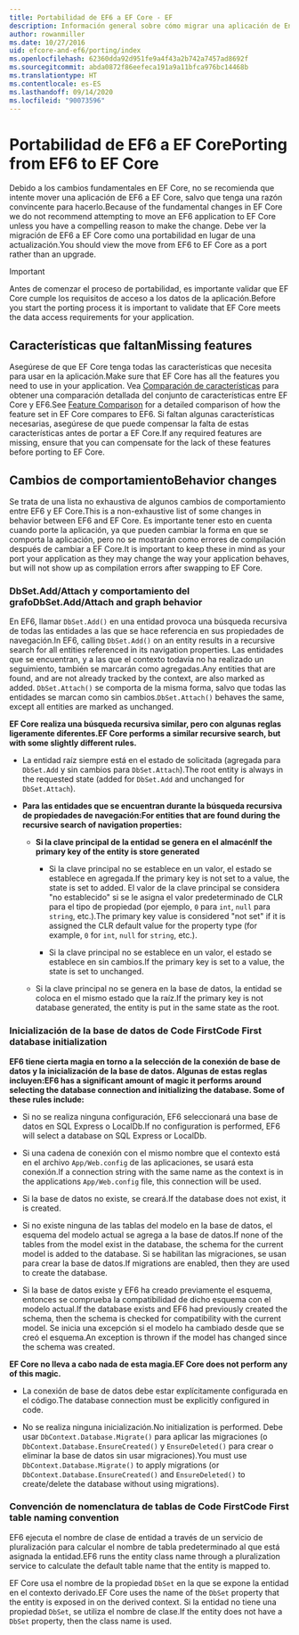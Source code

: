 ```yaml
---
title: Portabilidad de EF6 a EF Core - EF
description: Información general sobre cómo migrar una aplicación de Entity Framework 6 a Entity Framework Core
author: rowanmiller
ms.date: 10/27/2016
uid: efcore-and-ef6/porting/index
ms.openlocfilehash: 62360dda92d951fe9a4f43a2b742a7457ad8692f
ms.sourcegitcommit: abda0872f86eefeca191a9a11bfca976bc14468b
ms.translationtype: HT
ms.contentlocale: es-ES
ms.lasthandoff: 09/14/2020
ms.locfileid: "90073596"
---
```

# <a name="porting-from-ef6-to-ef-core"></a><span data-ttu-id="4476c-103">Portabilidad de EF6 a EF Core</span><span class="sxs-lookup"><span data-stu-id="4476c-103">Porting from EF6 to EF Core</span></span>

<span data-ttu-id="4476c-104">Debido a los cambios fundamentales en EF Core, no se recomienda que intente mover una aplicación de EF6 a EF Core, salvo que tenga una razón convincente para hacerlo.</span><span class="sxs-lookup"><span data-stu-id="4476c-104">Because of the fundamental changes in EF Core we do not recommend attempting to move an EF6 application to EF Core unless you have a compelling reason to make the change.</span></span>
<span data-ttu-id="4476c-105">Debe ver la migración de EF6 a EF Core como una portabilidad en lugar de una actualización.</span><span class="sxs-lookup"><span data-stu-id="4476c-105">You should view the move from EF6 to EF Core as a port rather than an upgrade.</span></span>

> [!IMPORTANT]
> <span data-ttu-id="4476c-106">Antes de comenzar el proceso de portabilidad, es importante validar que EF Core cumple los requisitos de acceso a los datos de la aplicación.</span><span class="sxs-lookup"><span data-stu-id="4476c-106">Before you start the porting process it is important to validate that EF Core meets the data access requirements for your application.</span></span>

## <a name="missing-features"></a><span data-ttu-id="4476c-107">Características que faltan</span><span class="sxs-lookup"><span data-stu-id="4476c-107">Missing features</span></span>

<span data-ttu-id="4476c-108">Asegúrese de que EF Core tenga todas las características que necesita para usar en la aplicación.</span><span class="sxs-lookup"><span data-stu-id="4476c-108">Make sure that EF Core has all the features you need to use in your application.</span></span> <span data-ttu-id="4476c-109">Vea [Comparación de características](xref:efcore-and-ef6/index) para obtener una comparación detallada del conjunto de características entre EF Core y EF6.</span><span class="sxs-lookup"><span data-stu-id="4476c-109">See [Feature Comparison](xref:efcore-and-ef6/index) for a detailed comparison of how the feature set in EF Core compares to EF6.</span></span> <span data-ttu-id="4476c-110">Si faltan algunas características necesarias, asegúrese de que puede compensar la falta de estas características antes de portar a EF Core.</span><span class="sxs-lookup"><span data-stu-id="4476c-110">If any required features are missing, ensure that you can compensate for the lack of these features before porting to EF Core.</span></span>

## <a name="behavior-changes"></a><span data-ttu-id="4476c-111">Cambios de comportamiento</span><span class="sxs-lookup"><span data-stu-id="4476c-111">Behavior changes</span></span>

<span data-ttu-id="4476c-112">Se trata de una lista no exhaustiva de algunos cambios de comportamiento entre EF6 y EF Core.</span><span class="sxs-lookup"><span data-stu-id="4476c-112">This is a non-exhaustive list of some changes in behavior between EF6 and EF Core.</span></span> <span data-ttu-id="4476c-113">Es importante tener esto en cuenta cuando porte la aplicación, ya que pueden cambiar la forma en que se comporta la aplicación, pero no se mostrarán como errores de compilación después de cambiar a EF Core.</span><span class="sxs-lookup"><span data-stu-id="4476c-113">It is important to keep these in mind as your port your application as they may change the way your application behaves, but will not show up as compilation errors after swapping to EF Core.</span></span>

### <a name="dbsetaddattach-and-graph-behavior"></a><span data-ttu-id="4476c-114">DbSet.Add/Attach y comportamiento del grafo</span><span class="sxs-lookup"><span data-stu-id="4476c-114">DbSet.Add/Attach and graph behavior</span></span>

<span data-ttu-id="4476c-115">En EF6, llamar `DbSet.Add()` en una entidad provoca una búsqueda recursiva de todas las entidades a las que se hace referencia en sus propiedades de navegación.</span><span class="sxs-lookup"><span data-stu-id="4476c-115">In EF6, calling `DbSet.Add()` on an entity results in a recursive search for all entities referenced in its navigation properties.</span></span> <span data-ttu-id="4476c-116">Las entidades que se encuentran, y a las que el contexto todavía no ha realizado un seguimiento, también se marcarán como agregadas.</span><span class="sxs-lookup"><span data-stu-id="4476c-116">Any entities that are found, and are not already tracked by the context, are also marked as added.</span></span> <span data-ttu-id="4476c-117">`DbSet.Attach()` se comporta de la misma forma, salvo que todas las entidades se marcan como sin cambios.</span><span class="sxs-lookup"><span data-stu-id="4476c-117">`DbSet.Attach()` behaves the same, except all entities are marked as unchanged.</span></span>

<span data-ttu-id="4476c-118">**EF Core realiza una búsqueda recursiva similar, pero con algunas reglas ligeramente diferentes.**</span><span class="sxs-lookup"><span data-stu-id="4476c-118">**EF Core performs a similar recursive search, but with some slightly different rules.**</span></span>

*  <span data-ttu-id="4476c-119">La entidad raíz siempre está en el estado de solicitada (agregada para `DbSet.Add` y sin cambios para `DbSet.Attach`).</span><span class="sxs-lookup"><span data-stu-id="4476c-119">The root entity is always in the requested state (added for `DbSet.Add` and unchanged for `DbSet.Attach`).</span></span>

*  <span data-ttu-id="4476c-120">**Para las entidades que se encuentran durante la búsqueda recursiva de propiedades de navegación:**</span><span class="sxs-lookup"><span data-stu-id="4476c-120">**For entities that are found during the recursive search of navigation properties:**</span></span>

    *  <span data-ttu-id="4476c-121">**Si la clave principal de la entidad se genera en el almacén**</span><span class="sxs-lookup"><span data-stu-id="4476c-121">**If the primary key of the entity is store generated**</span></span>

        * <span data-ttu-id="4476c-122">Si la clave principal no se establece en un valor, el estado se establece en agregada.</span><span class="sxs-lookup"><span data-stu-id="4476c-122">If the primary key is not set to a value, the state is set to added.</span></span> <span data-ttu-id="4476c-123">El valor de la clave principal se considera "no establecido" si se le asigna el valor predeterminado de CLR para el tipo de propiedad (por ejemplo, `0` para `int`, `null` para `string`, etc.).</span><span class="sxs-lookup"><span data-stu-id="4476c-123">The primary key value is considered "not set" if it is assigned the CLR default value for the property type (for example, `0` for `int`, `null` for `string`, etc.).</span></span>

        * <span data-ttu-id="4476c-124">Si la clave principal no se establece en un valor, el estado se establece en sin cambios.</span><span class="sxs-lookup"><span data-stu-id="4476c-124">If the primary key is set to a value, the state is set to unchanged.</span></span>

    *  <span data-ttu-id="4476c-125">Si la clave principal no se genera en la base de datos, la entidad se coloca en el mismo estado que la raíz.</span><span class="sxs-lookup"><span data-stu-id="4476c-125">If the primary key is not database generated, the entity is put in the same state as the root.</span></span>

### <a name="code-first-database-initialization"></a><span data-ttu-id="4476c-126">Inicialización de la base de datos de Code First</span><span class="sxs-lookup"><span data-stu-id="4476c-126">Code First database initialization</span></span>

<span data-ttu-id="4476c-127">**EF6 tiene cierta magia en torno a la selección de la conexión de base de datos y la inicialización de la base de datos. Algunas de estas reglas incluyen:**</span><span class="sxs-lookup"><span data-stu-id="4476c-127">**EF6 has a significant amount of magic it performs around selecting the database connection and initializing the database. Some of these rules include:**</span></span>

* <span data-ttu-id="4476c-128">Si no se realiza ninguna configuración, EF6 seleccionará una base de datos en SQL Express o LocalDb.</span><span class="sxs-lookup"><span data-stu-id="4476c-128">If no configuration is performed, EF6 will select a database on SQL Express or LocalDb.</span></span>

* <span data-ttu-id="4476c-129">Si una cadena de conexión con el mismo nombre que el contexto está en el archivo `App/Web.config` de las aplicaciones, se usará esta conexión.</span><span class="sxs-lookup"><span data-stu-id="4476c-129">If a connection string with the same name as the context is in the applications `App/Web.config` file, this connection will be used.</span></span>

* <span data-ttu-id="4476c-130">Si la base de datos no existe, se creará.</span><span class="sxs-lookup"><span data-stu-id="4476c-130">If the database does not exist, it is created.</span></span>

* <span data-ttu-id="4476c-131">Si no existe ninguna de las tablas del modelo en la base de datos, el esquema del modelo actual se agrega a la base de datos.</span><span class="sxs-lookup"><span data-stu-id="4476c-131">If none of the tables from the model exist in the database, the schema for the current model is added to the database.</span></span> <span data-ttu-id="4476c-132">Si se habilitan las migraciones, se usan para crear la base de datos.</span><span class="sxs-lookup"><span data-stu-id="4476c-132">If migrations are enabled, then they are used to create the database.</span></span>

* <span data-ttu-id="4476c-133">Si la base de datos existe y EF6 ha creado previamente el esquema, entonces se comprueba la compatibilidad de dicho esquema con el modelo actual.</span><span class="sxs-lookup"><span data-stu-id="4476c-133">If the database exists and EF6 had previously created the schema, then the schema is checked for compatibility with the current model.</span></span> <span data-ttu-id="4476c-134">Se inicia una excepción si el modelo ha cambiado desde que se creó el esquema.</span><span class="sxs-lookup"><span data-stu-id="4476c-134">An exception is thrown if the model has changed since the schema was created.</span></span>

<span data-ttu-id="4476c-135">**EF Core no lleva a cabo nada de esta magia.**</span><span class="sxs-lookup"><span data-stu-id="4476c-135">**EF Core does not perform any of this magic.**</span></span>

* <span data-ttu-id="4476c-136">La conexión de base de datos debe estar explícitamente configurada en el código.</span><span class="sxs-lookup"><span data-stu-id="4476c-136">The database connection must be explicitly configured in code.</span></span>

* <span data-ttu-id="4476c-137">No se realiza ninguna inicialización.</span><span class="sxs-lookup"><span data-stu-id="4476c-137">No initialization is performed.</span></span> <span data-ttu-id="4476c-138">Debe usar `DbContext.Database.Migrate()` para aplicar las migraciones (o `DbContext.Database.EnsureCreated()` y `EnsureDeleted()` para crear o eliminar la base de datos sin usar migraciones).</span><span class="sxs-lookup"><span data-stu-id="4476c-138">You must use `DbContext.Database.Migrate()` to apply migrations (or `DbContext.Database.EnsureCreated()` and `EnsureDeleted()` to create/delete the database without using migrations).</span></span>

### <a name="code-first-table-naming-convention"></a><span data-ttu-id="4476c-139">Convención de nomenclatura de tablas de Code First</span><span class="sxs-lookup"><span data-stu-id="4476c-139">Code First table naming convention</span></span>

<span data-ttu-id="4476c-140">EF6 ejecuta el nombre de clase de entidad a través de un servicio de pluralización para calcular el nombre de tabla predeterminado al que está asignada la entidad.</span><span class="sxs-lookup"><span data-stu-id="4476c-140">EF6 runs the entity class name through a pluralization service to calculate the default table name that the entity is mapped to.</span></span>

<span data-ttu-id="4476c-141">EF Core usa el nombre de la propiedad `DbSet` en la que se expone la entidad en el contexto derivado.</span><span class="sxs-lookup"><span data-stu-id="4476c-141">EF Core uses the name of the `DbSet` property that the entity is exposed in on the derived context.</span></span> <span data-ttu-id="4476c-142">Si la entidad no tiene una propiedad `DbSet`, se utiliza el nombre de clase.</span><span class="sxs-lookup"><span data-stu-id="4476c-142">If the entity does not have a `DbSet` property, then the class name is used.</span></span>
